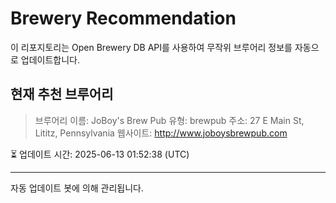 # Brewery Recommendation

이 리포지토리는 Open Brewery DB API를 사용하여 무작위 브루어리 정보를 자동으로 업데이트합니다.

## 현재 추천 브루어리
> 브루어리 이름: JoBoy's Brew Pub
유형: brewpub
주소: 27 E Main St, Lititz, Pennsylvania
웹사이트: http://www.joboysbrewpub.com

⏳ 업데이트 시간: 2025-06-13 01:52:38 (UTC)

---
자동 업데이트 봇에 의해 관리됩니다.